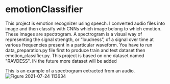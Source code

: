 # emotionClassifier
This project is emotion recognizer using speech. I converted audio files into image and then classify with CNNs which image belong to which emotion. These images are spectrogram. A spectrogram is a visual way of representing the signal strength, or “loudness”, of a signal over time at various frequencies present in a particular waveform.
You have to run data_preparation.py file first to produce train and test dataset then emotion_classifier.py. This project is based on one dataset named "RAVDESS". IN the future more dataset will be added

This is an example of a spectrogram extracted from an audio.
![Figure 2021-07-24 113634](https://user-images.githubusercontent.com/30193869/127100952-dff88ead-f027-43fb-a61a-567280e79f81.png)
